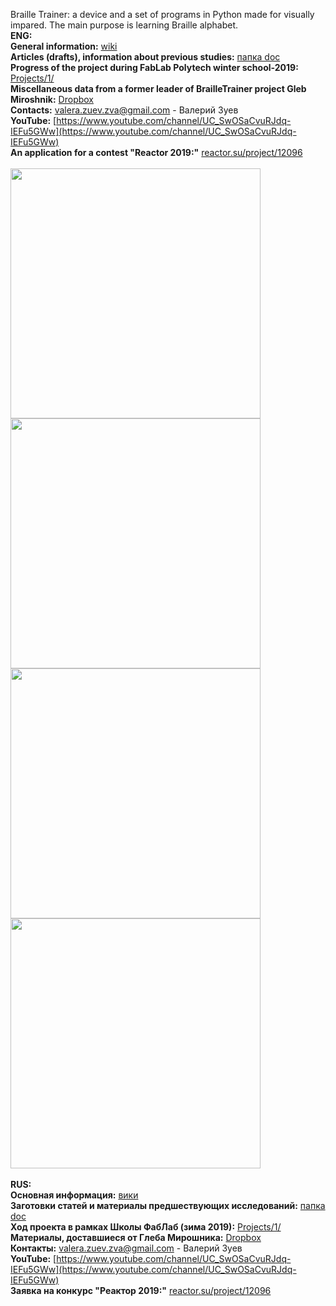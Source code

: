 Braille Trainer: a  device and a set of programs in Python made for visually impared. The main purpose is learning Braille alphabet.<br>
**ENG:**<br>
**General information:** [wiki](https://github.com/zuevval/braille/wiki) <br>
**Articles (drafts), information about previous studies:** [папка doc](https://github.com/zuevval/braille/tree/master/doc) <br>
**Progress of the project during FabLab Polytech winter school-2019:** [Projects/1/](https://github.com/zuevval/braille/projects/1) <br>
**Miscellaneous data from a former leader of BrailleTrainer project Gleb Miroshnik:** [Dropbox](https://www.dropbox.com/sh/m1fgdtpio7jf0r5/AADZN6ftSRqo8V_MonHDIt2Xa?dl=0) <br>
**Contacts:** valera.zuev.zva@gmail.com - Валерий Зуев <br>
**YouTube:** [https://www.youtube.com/channel/UC_SwOSaCvuRJdq-IEFu5GWw](https://www.youtube.com/channel/UC_SwOSaCvuRJdq-IEFu5GWw)
<br>
**An application for a contest "Reactor 2019:"** [reactor.su/project/12096](https://reactor.su/project/12096)<br>
<br>
<img src="https://github.com/zuevval/braille/blob/experimental/doc/pictures/render5.JPG" width="400">
<img src="https://github.com/zuevval/braille/blob/experimental/doc/pictures/DSC01655.JPG" width="400">
<img src="https://github.com/zuevval/braille/blob/experimental/doc/pictures/DSC01656.JPG" width="400">
<img src="https://github.com/zuevval/braille/blob/experimental/doc/pictures/DSC01657.JPG" width="400"><br>
<br>
**RUS:**<br>
**Основная информация:** [вики](https://github.com/zuevval/braille/wiki) <br>
**Заготовки статей и материалы предшествующих исследований:** [папка doc](https://github.com/zuevval/braille/tree/master/doc) <br>
**Ход проекта в рамках Школы ФабЛаб (зима 2019):** [Projects/1/](https://github.com/zuevval/braille/projects/1) <br>
**Материалы, доставшиеся от Глеба Мирошника:** [Dropbox](https://www.dropbox.com/sh/m1fgdtpio7jf0r5/AADZN6ftSRqo8V_MonHDIt2Xa?dl=0) <br>
**Контакты:** valera.zuev.zva@gmail.com - Валерий Зуев <br>
**YouTube:** [https://www.youtube.com/channel/UC_SwOSaCvuRJdq-IEFu5GWw](https://www.youtube.com/channel/UC_SwOSaCvuRJdq-IEFu5GWw)
<br>
**Заявка на конкурс "Реактор 2019:"** [reactor.su/project/12096](https://reactor.su/project/12096)
